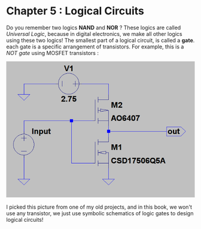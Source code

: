 # Chapter 5 : Logical Circuits
Do you remember two logics **NAND** and **NOR** ? These logics are called *Universal Logic*, because
in digital electronics, we make all other logics using these two logics! The smallest part of a logical circuit, is 
called a **gate**. each gate is a specific arrangement of transistors. For example, this is a *NOT gate* using MOSFET 
transistors :

![Figure 1 - NOT Gate using transistors](figures/not-mosfet.png)

I picked this picture from one of my old projects, and in this book, we won't use any transistor, we just use symbolic schematics
of logic gates to design logical circuits! 

